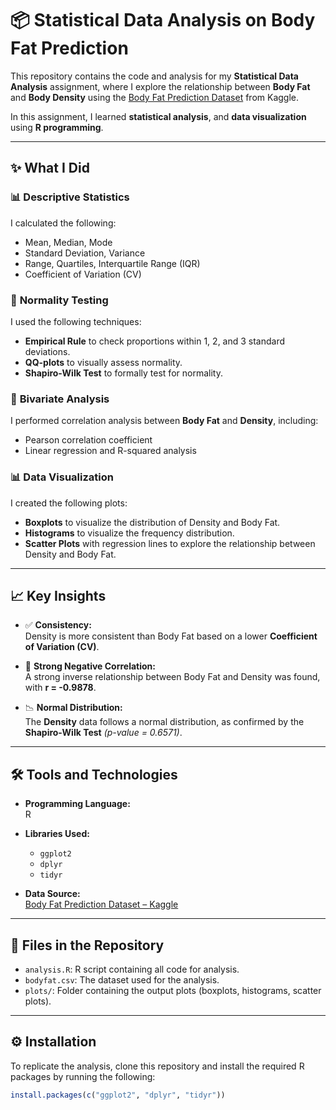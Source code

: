 # 📦 Statistical Data Analysis on Body Fat Prediction

This repository contains the code and analysis for my **Statistical Data Analysis** assignment, where I explore the relationship between **Body Fat** and **Body Density** using the [Body Fat Prediction Dataset](https://www.kaggle.com/datasets/fedesoriano/body-fat-prediction-dataset) from Kaggle.

In this assignment, I learned **statistical analysis**, and **data visualization** using **R programming**.

---

## ✨ What I Did

### 📊 **Descriptive Statistics**
I calculated the following:
- Mean, Median, Mode
- Standard Deviation, Variance
- Range, Quartiles, Interquartile Range (IQR)
- Coefficient of Variation (CV)

### 🧪 **Normality Testing**
I used the following techniques:
- **Empirical Rule** to check proportions within 1, 2, and 3 standard deviations.
- **QQ-plots** to visually assess normality.
- **Shapiro-Wilk Test** to formally test for normality.

### 🔗 **Bivariate Analysis**
I performed correlation analysis between **Body Fat** and **Density**, including:
- Pearson correlation coefficient  
- Linear regression and R-squared analysis

### 📊 **Data Visualization**
I created the following plots:
- **Boxplots** to visualize the distribution of Density and Body Fat.
- **Histograms** to visualize the frequency distribution.
- **Scatter Plots** with regression lines to explore the relationship between Density and Body Fat.

---

## 📈 **Key Insights**
- ✅ **Consistency:**  
  Density is more consistent than Body Fat based on a lower **Coefficient of Variation (CV)**.
  
- 🔁 **Strong Negative Correlation:**  
  A strong inverse relationship between Body Fat and Density was found, with **r = -0.9878**.

- 📉 **Normal Distribution:**  
  The **Density** data follows a normal distribution, as confirmed by the **Shapiro-Wilk Test** *(p-value = 0.6571)*.

---

## 🛠️ **Tools and Technologies**
- **Programming Language:**  
  R

- **Libraries Used:**  
  - `ggplot2`
  - `dplyr`
  - `tidyr`

- **Data Source:**  
  [Body Fat Prediction Dataset – Kaggle](https://www.kaggle.com/datasets/fedesoriano/body-fat-prediction-dataset)

---

## 📄 **Files in the Repository**
- `analysis.R`: R script containing all code for analysis.
- `bodyfat.csv`: The dataset used for the analysis.
- `plots/`: Folder containing the output plots (boxplots, histograms, scatter plots).

---

## ⚙️ **Installation**

To replicate the analysis, clone this repository and install the required R packages by running the following:

```R
install.packages(c("ggplot2", "dplyr", "tidyr"))
